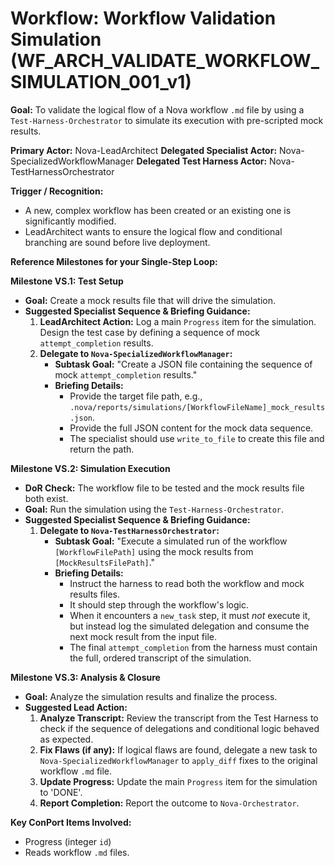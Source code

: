 # Workflow: Workflow Validation Simulation (WF_ARCH_VALIDATE_WORKFLOW_SIMULATION_001_v1)

**Goal:** To validate the logical flow of a Nova workflow `.md` file by using a `Test-Harness-Orchestrator` to simulate its execution with pre-scripted mock results.

**Primary Actor:** Nova-LeadArchitect
**Delegated Specialist Actor:** Nova-SpecializedWorkflowManager
**Delegated Test Harness Actor:** Nova-TestHarnessOrchestrator

**Trigger / Recognition:**

- A new, complex workflow has been created or an existing one is significantly modified.
- LeadArchitect wants to ensure the logical flow and conditional branching are sound before live deployment.

**Reference Milestones for your Single-Step Loop:**

**Milestone VS.1: Test Setup**

- **Goal:** Create a mock results file that will drive the simulation.
- **Suggested Specialist Sequence & Briefing Guidance:**
  1.  **LeadArchitect Action:** Log a main `Progress` item for the simulation. Design the test case by defining a sequence of mock `attempt_completion` results.
  2.  **Delegate to `Nova-SpecializedWorkflowManager`:**
      - **Subtask Goal:** "Create a JSON file containing the sequence of mock `attempt_completion` results."
      - **Briefing Details:**
        - Provide the target file path, e.g., `.nova/reports/simulations/[WorkflowFileName]_mock_results.json`.
        - Provide the full JSON content for the mock data sequence.
        - The specialist should use `write_to_file` to create this file and return the path.

**Milestone VS.2: Simulation Execution**

- **DoR Check:** The workflow file to be tested and the mock results file both exist.
- **Goal:** Run the simulation using the `Test-Harness-Orchestrator`.
- **Suggested Specialist Sequence & Briefing Guidance:**
  1.  **Delegate to `Nova-TestHarnessOrchestrator`:**
      - **Subtask Goal:** "Execute a simulated run of the workflow `[WorkflowFilePath]` using the mock results from `[MockResultsFilePath]`."
      - **Briefing Details:**
        - Instruct the harness to read both the workflow and mock results files.
        - It should step through the workflow's logic.
        - When it encounters a `new_task` step, it must _not_ execute it, but instead log the simulated delegation and consume the next mock result from the input file.
        - The final `attempt_completion` from the harness must contain the full, ordered transcript of the simulation.

**Milestone VS.3: Analysis & Closure**

- **Goal:** Analyze the simulation results and finalize the process.
- **Suggested Lead Action:**
  1.  **Analyze Transcript:** Review the transcript from the Test Harness to check if the sequence of delegations and conditional logic behaved as expected.
  2.  **Fix Flaws (if any):** If logical flaws are found, delegate a new task to `Nova-SpecializedWorkflowManager` to `apply_diff` fixes to the original workflow `.md` file.
  3.  **Update Progress:** Update the main `Progress` item for the simulation to 'DONE'.
  4.  **Report Completion:** Report the outcome to `Nova-Orchestrator`.

**Key ConPort Items Involved:**

- Progress (integer `id`)
- Reads workflow `.md` files.
